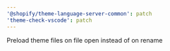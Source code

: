 ```yaml
---
'@shopify/theme-language-server-common': patch
'theme-check-vscode': patch
---
```


Preload theme files on file open instead of on rename
